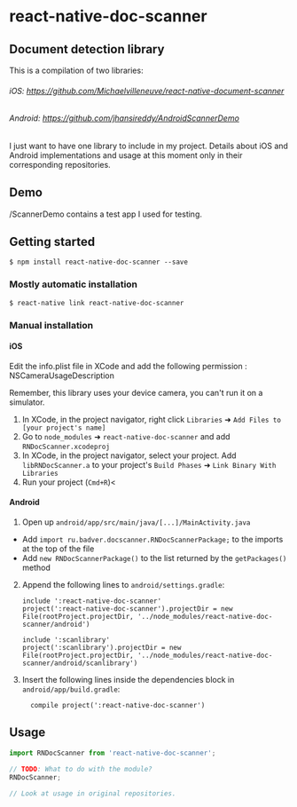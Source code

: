 
# react-native-doc-scanner

## Document detection library

This is a compilation of two libraries:
###### iOS: https://github.com/Michaelvilleneuve/react-native-document-scanner
###### Android: https://github.com/jhansireddy/AndroidScannerDemo

I just want to have one library to include in my project. 
Details about iOS and Android implementations and usage at this moment only in their corresponding repositories.

## Demo

/ScannerDemo contains a test app I used for testing.

## Getting started

`$ npm install react-native-doc-scanner --save`

### Mostly automatic installation

`$ react-native link react-native-doc-scanner`

### Manual installation


#### iOS

Edit the info.plist file in XCode and add the following permission : NSCameraUsageDescription

Remember, this library uses your device camera, you can't run it on a simulator.

1. In XCode, in the project navigator, right click `Libraries` ➜ `Add Files to [your project's name]`
2. Go to `node_modules` ➜ `react-native-doc-scanner` and add `RNDocScanner.xcodeproj`
3. In XCode, in the project navigator, select your project. Add `libRNDocScanner.a` to your project's `Build Phases` ➜ `Link Binary With Libraries`
4. Run your project (`Cmd+R`)<

#### Android

1. Open up `android/app/src/main/java/[...]/MainActivity.java`
  - Add `import ru.badver.docscanner.RNDocScannerPackage;` to the imports at the top of the file
  - Add `new RNDocScannerPackage()` to the list returned by the `getPackages()` method
2. Append the following lines to `android/settings.gradle`:
  	```
    include ':react-native-doc-scanner'
    project(':react-native-doc-scanner').projectDir = new File(rootProject.projectDir, '../node_modules/react-native-doc-scanner/android')
    
    include ':scanlibrary'
    project(':scanlibrary').projectDir = new File(rootProject.projectDir, '../node_modules/react-native-doc-scanner/android/scanlibrary')
  	```
3. Insert the following lines inside the dependencies block in `android/app/build.gradle`:
  	```
      compile project(':react-native-doc-scanner')
  	```


## Usage
```javascript
import RNDocScanner from 'react-native-doc-scanner';

// TODO: What to do with the module?
RNDocScanner;

// Look at usage in original repositories.

```
  